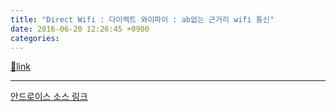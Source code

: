```yaml
---
title: "Direct Wifi : 다이렉트 와이파이 : ab없는 근거리 wifi 통신"
date: 2016-06-20 12:26:45 +0900
categories: 
---
```

[🔗link](http://www.mins01.com/mh/tech/read/1016)
***


[안드로이스 소스 링크](http://codesunsoo.blogspot.kr/2015/05/android-wifi-directwifi-peer-2-peer.html "안드로이스 소스 링크")
